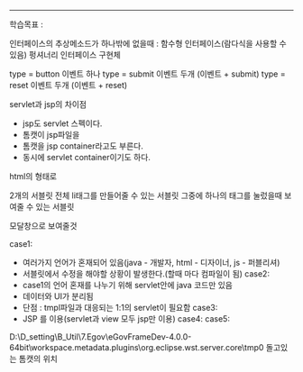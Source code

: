 <hr>

학습목표 : 




인터페이스의 추상메소드가 하나밖에 없을때 : 함수형 인터페이스(람다식을 사용할 수 있음)
펑셔너리 인터페이스 구현체


type = button 이벤트 하나
type = submit 이벤트 두개 (이벤트 + submit)
type = reset 이벤트 두개 (이벤트 + reset)


servlet과 jsp의 차이점
* jsp도 servlet 스펙이다.
* 톰캣이 jsp파일을 
* 톰캣을 jsp container라고도 부른다.
* 동시에 servlet container이기도 하다.

html의 형태로 

2개의 서블릿
전체 li태그를 만들어줄 수 있는 서블릿
그중에 하나의 태그를 눌렀을때 보여줄 수 있는 서블릿

모달창으로 보여줄것

case1: 
- 여러가지 언어가 혼재되어 있음(java - 개발자, html - 디자이너, js - 퍼블리셔)
- 서블릿에서 수정을 해야할 상황이 발생한다.(할때 마다 컴파일이 됨)
case2:
- case1의 언어 혼재를 나누기 위해 servlet안에 java 코드만 있음
- 데이터와 UI가 분리됨
- 단점 : tmpl파일과 대응되는 1:1의 servlet이 필요함
case3:
- JSP 를 이용(servlet과 view 모두 jsp만 이용)
case4:
case5:

D:\D_setting\B_Util\7.Egov\eGovFrameDev-4.0.0-64bit\workspace\.metadata\.plugins\org.eclipse.wst.server.core\tmp0
돌고있는 톰캣의 위치